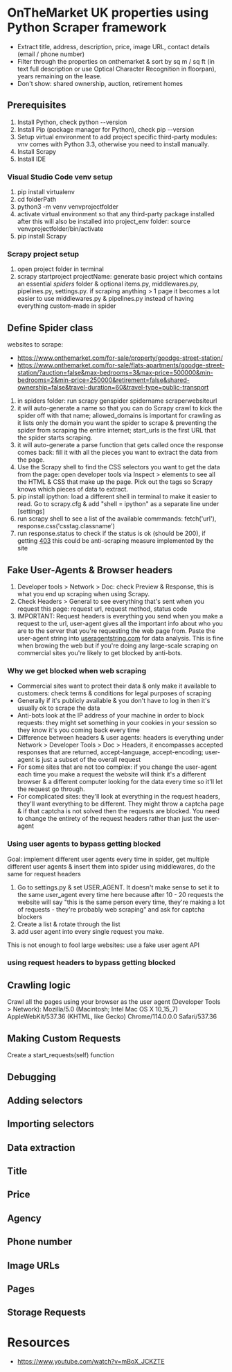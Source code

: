 # OnTheMarket UK properties using Python Scraper framework
- Extract title, address, description, price, image URL, contact details (email / phone number)
- Filter through the properties on onthemarket & sort by sq m / sq ft (in text full description or use Optical Character Recognition in floorpan), years remaining on the lease.
- Don't show: shared ownership, auction, retirement homes

## Prerequisites
1. Install Python, check python --version
2. Install Pip (package manager for Python), check pip --version
3. Setup virtual environment to add project specific third-party modules: vnv comes with Python 3.3, otherwise you need to install manually. 
4. Install Scrapy
5. Install IDE 

### Visual Studio Code venv setup
1. pip install virtualenv
2. cd folderPath
3. python3 -m venv venvprojectfolder
4. activate virtual environment so that any third-party package installed after this will also be installed into project_env folder: source venvprojectfolder/bin/activate
5. pip install Scrapy

### Scrapy project setup
1. open project folder in terminal
2. scrapy startproject projectName: generate basic project which contains an essential _spiders_ folder & optional items.py, middlewares.py, pipelines.py, settings.py. if scraping anything > 1 page it becomes a lot easier to use middlewares.py & pipelines.py instead of having everything custom-made in spider

## Define Spider class
websites to scrape: 
- https://www.onthemarket.com/for-sale/property/goodge-street-station/
- https://www.onthemarket.com/for-sale/flats-apartments/goodge-street-station/?auction=false&max-bedrooms=3&max-price=500000&min-bedrooms=2&min-price=250000&retirement=false&shared-ownership=false&travel-duration=60&travel-type=public-transport

1. in spiders folder: run scrapy genspider spidername scraperwebsiteurl
2. it will auto-generate a name so that you can do Scrapy crawl to kick the spider off with that name; allowed_domains is important for crawling as it lists only the domain you want the spider to scrape & preventing the spider from scraping the entire internet; start_urls is the first URL that the spider starts scraping.
3. it will auto-generate a parse function that gets called once the response comes back: fill it with all the pieces you want to extract the data from the page.
4. Use the Scrapy shell to find the CSS selectors you want to get the data from the page: open developer tools via Inspect > elements to see all the HTML & CSS that make up the page. Pick out the tags so Scrapy knows which pieces of data to extract.
5. pip install ipython: load a different shell in terminal to make it easier to read. Go to scrapy.cfg & add "shell = ipython" as a separate line under [settings]
6. run scrapy shell to see a list of the available commmands: fetch('url'), response.css('csstag.classname')
7. run response.status to check if the status is ok (should be 200), if getting [403](https://doc.scrapy.org/en/latest/topics/practices.html#avoiding-getting-banned) this could be anti-scraping measure implemented by the site

## Fake User-Agents & Browser headers
1. Developer tools > Network > Doc: check Preview & Response, this is what you end up scraping when using Scrapy.
2. Check Headers > General to see everything that's sent when you request this page: request url, request method, status code 
3. IMPORTANT: Request headers is everything you send when you make a request to the url, user-agent gives all the important info about who you are to the server that you're requesting the web page from. Paste the user-agent string into [useragentstring.com](https://useragentstring.com/) for data analysis. This is fine when browing the web but if you're doing any large-scale scraping on commercial sites you're likely to get blocked by anti-bots. 

### Why we get blocked when web scraping
- Commercial sites want to protect their data & only make it available to customers: check terms & conditions for legal purposes of scraping
- Generally if it's publicly available & you don't have to log in then it's usually ok to scrape the data
- Anti-bots look at the IP address of your machine in order to block requests: they might set something in your cookies in your session so they know it's you coming back every time
- Difference between headers & user agents: headers is everything under Network > Developer Tools > Doc > Headers, it encompasses accepted responses that are returned, accept-language, accept-encoding; user-agent is just a subset of the overall request
- For some sites that are not too complex: if you change the user-agent each time you make a request the website will think it's a different browser & a different computer looking for the data every time so it'll let the request go through.
- For complicated sites: they'll look at everything in the request headers, they'll want everything to be different. They might throw a captcha page & if that captcha is not solved then the requests are blocked. You need to change the entirety of the request headers rather than just the user-agent

### Using user agents to bypass getting blocked
Goal: implement different user agents every time in spider, get multiple different user agents & insert them into spider using middlewares, do the same for request headers
1. Go to settings.py & set USER_AGENT. It doesn't make sense to set it to the same user_agent every time here because after 10 - 20 requests the website will say "this is the same person every time, they're making a lot of requests - they're probably web scraping" and ask for captcha blockers
2. Create a list & rotate through the list
3. add user agent into every single request you make. 

This is not enough to fool large websites: use a fake user agent API 
  
### using request headers to bypass getting blocked

## Crawling logic
Crawl all the pages using your browser as the user agent (Developer Tools > Network): Mozilla/5.0 (Macintosh; Intel Mac OS X 10_15_7) AppleWebKit/537.36 (KHTML, like Gecko) Chrome/114.0.0.0 Safari/537.36

## Making Custom Requests
Create a start_requests(self) function

## Debugging

## Adding selectors

## Importing selectors

## Data extraction

## Title

## Price

## Agency

## Phone number

## Image URLs

## Pages

## Storage Requests

# Resources
- https://www.youtube.com/watch?v=mBoX_JCKZTE
